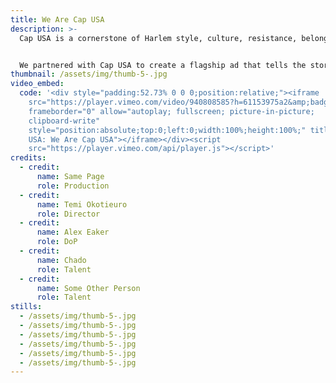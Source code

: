 ```yaml
---
title: We Are Cap USA
description: >-
  Cap USA is a cornerstone of Harlem style, culture, resistance, belonging.


  We partnered with Cap USA to create a flagship ad that tells the story of their come up and showcases the essential part that they play in their community.
thumbnail: /assets/img/thumb-5-.jpg
video_embed:
  code: '<div style="padding:52.73% 0 0 0;position:relative;"><iframe
    src="https://player.vimeo.com/video/940808585?h=61153975a2&amp;badge=0&amp;autopause=0&amp;player_id=0&amp;app_id=58479"
    frameborder="0" allow="autoplay; fullscreen; picture-in-picture;
    clipboard-write"
    style="position:absolute;top:0;left:0;width:100%;height:100%;" title="Cap
    USA: We Are Cap USA"></iframe></div><script
    src="https://player.vimeo.com/api/player.js"></script>'
credits:
  - credit:
      name: Same Page
      role: Production
  - credit:
      name: Temi Okotieuro
      role: Director
  - credit:
      name: Alex Eaker
      role: DoP
  - credit:
      name: Chado
      role: Talent
  - credit:
      name: Some Other Person
      role: Talent
stills:
  - /assets/img/thumb-5-.jpg
  - /assets/img/thumb-5-.jpg
  - /assets/img/thumb-5-.jpg
  - /assets/img/thumb-5-.jpg
  - /assets/img/thumb-5-.jpg
  - /assets/img/thumb-5-.jpg
---
```

